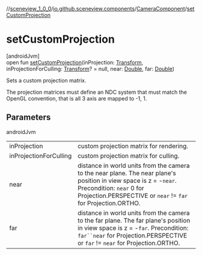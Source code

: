 //[sceneview_1_0_0](../../../index.md)/[io.github.sceneview.components](../index.md)/[CameraComponent](index.md)/[setCustomProjection](set-custom-projection.md)

# setCustomProjection

[androidJvm]\
open fun [setCustomProjection](set-custom-projection.md)(inProjection: [Transform](../../io.github.sceneview.math/index.md#1875660684%2FClasslikes%2F-602047187), inProjectionForCulling: [Transform](../../io.github.sceneview.math/index.md#1875660684%2FClasslikes%2F-602047187)? = null, near: [Double](https://kotlinlang.org/api/latest/jvm/stdlib/kotlin/-double/index.html), far: [Double](https://kotlinlang.org/api/latest/jvm/stdlib/kotlin/-double/index.html))

Sets a custom projection matrix.

The projection matrices must define an NDC system that must match the OpenGL convention, that is all 3 axis are mapped to -1, 1.

## Parameters

androidJvm

| | |
|---|---|
| inProjection | custom projection matrix for rendering. |
| inProjectionForCulling | custom projection matrix for culling. |
| near | distance in world units from the camera to the near plane. The near plane's position in view space is z = -`near`. Precondition: `near` 0 for Projection.PERSPECTIVE or `near` != `far` for Projection.ORTHO. |
| far | distance in world units from the camera to the far plane. The far plane's position in view space is z = -`far`. Precondition: `far``near` for Projection.PERSPECTIVE or `far` != `near` for Projection.ORTHO. |
